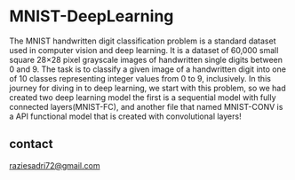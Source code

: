 # MNIST-DeepLearning
The MNIST handwritten digit classification problem is a standard dataset used in computer vision and deep learning.
It is a dataset of 60,000 small square 28×28 pixel grayscale images of handwritten single digits between 0 and 9.
The task is to classify a given image of a handwritten digit into one of 10 classes representing integer values from 0 to 9, inclusively.
In this journey for diving in to deep learning, we start with this problem, so we had created two deep learning model the first is a sequential model with fully connected layers(MNIST-FC), and another file that named MNIST-CONV is a API functional model that is created with convolutional layers!


## contact
raziesadri72@gmail.com
